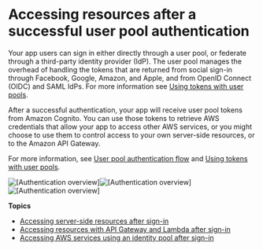 # Accessing resources after a successful user pool authentication<a name="accessing-resources"></a>

Your app users can sign in either directly through a user pool, or federate through a third\-party identity provider \(IdP\)\. The user pool manages the overhead of handling the tokens that are returned from social sign\-in through Facebook, Google, Amazon, and Apple, and from OpenID Connect \(OIDC\) and SAML IdPs\. For more information see [Using tokens with user pools](amazon-cognito-user-pools-using-tokens-with-identity-providers.md)\. 

After a successful authentication, your app will receive user pool tokens from Amazon Cognito\. You can use those tokens to retrieve AWS credentials that allow your app to access other AWS services, or you might choose to use them to control access to your own server\-side resources, or to the Amazon API Gateway\.

For more information, see [User pool authentication flow](amazon-cognito-user-pools-authentication-flow.md) and [Using tokens with user pools](amazon-cognito-user-pools-using-tokens-with-identity-providers.md)\.

![\[Authentication overview\]](http://docs.aws.amazon.com/cognito/latest/developerguide/)![\[Authentication overview\]](http://docs.aws.amazon.com/cognito/latest/developerguide/)![\[Authentication overview\]](http://docs.aws.amazon.com/cognito/latest/developerguide/)

**Topics**
+ [Accessing server\-side resources after sign\-in](scenario-backend.md)
+ [Accessing resources with API Gateway and Lambda after sign\-in](user-pool-accessing-resources-api-gateway-and-lambda.md)
+ [Accessing AWS services using an identity pool after sign\-in](amazon-cognito-integrating-user-pools-with-identity-pools.md)